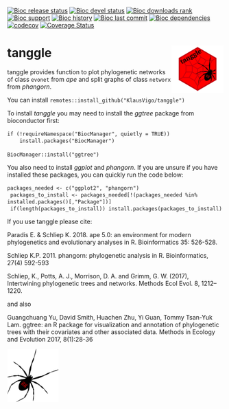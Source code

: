 [![Bioc release status](http://www.bioconductor.org/shields/build/release/bioc/tanggle.svg)](https://bioconductor.org/checkResults/release/bioc-LATEST/tanggle)
[![Bioc devel status](http://www.bioconductor.org/shields/build/devel/bioc/tanggle.svg)](https://bioconductor.org/checkResults/devel/bioc-LATEST/tanggle)
[![Bioc downloads rank](https://bioconductor.org/shields/downloads/release/tanggle.svg)](http://bioconductor.org/packages/stats/bioc/tanggle/)
[![Bioc support](https://bioconductor.org/shields/posts/tanggle.svg)](https://support.bioconductor.org/tag/tanggle)
[![Bioc history](https://bioconductor.org/shields/years-in-bioc/tanggle.svg)](https://bioconductor.org/packages/release/bioc/html/tanggle.html#since)
[![Bioc last commit](https://bioconductor.org/shields/lastcommit/devel/bioc/tanggle.svg)](http://bioconductor.org/checkResults/devel/bioc-LATEST/tanggle/)
[![Bioc dependencies](https://bioconductor.org/shields/dependencies/release/tanggle.svg)](https://bioconductor.org/packages/release/bioc/html/tanggle.html#since)
[![codecov](https://codecov.io/gh/KlausVigo/tanggle/branch/master/graph/badge.svg)](https://codecov.io/gh/KlausVigo/tanggle)
[![Coverage Status](https://coveralls.io/repos/github/KlausVigo/tanggle/badge.svg?branch=master)](https://coveralls.io/github/KlausVigo/tanggle?branch=master)

# tanggle <a href='https://klausvigo.github.io/tanggle'><img src='inst/extdata/logo.png' align="right" height="110" /></a>


tanggle provides function to plot phylogenetic networks of class `evonet` from *ape* and split graphs of class `networx` from *phangorn*.

You can install `remotes::install_github("KlausVigo/tanggle")`

To install *tanggle* you may need to install the *ggtree* package from bioconductor first:
```
if (!requireNamespace("BiocManager", quietly = TRUE))
    install.packages("BiocManager")

BiocManager::install("ggtree")
```

You also need to install *ggplot* and *phangorn*. If you are unsure if you have installed these packages, you can quickly run the code below:
```
packages_needed <- c("ggplot2", "phangorn")
 packages_to_install <- packages_needed[!(packages_needed %in% installed.packages()[,"Package"])]
 if(length(packages_to_install)) install.packages(packages_to_install)
```

If you use tanggle please cite:

Paradis E. & Schliep K. 2018. ape 5.0: an environment for modern phylogenetics 
and evolutionary analyses in R. Bioinformatics 35: 526-528.

Schliep K.P. 2011. phangorn: phylogenetic analysis in R. Bioinformatics, 27(4) 592-593

Schliep, K., Potts, A. J., Morrison, D. A. and Grimm, G. W. (2017), Intertwining phylogenetic trees and networks. Methods Ecol Evol. 8, 1212–1220.

and also 

Guangchuang Yu, David Smith, Huachen Zhu, Yi Guan, Tommy Tsan-Yuk Lam. ggtree: an R package for visualization and annotation of phylogenetic trees with their covariates and other associated data. Methods in Ecology and Evolution 2017, 8(1):28-36


<img src="inst/extdata/spider.png" align="left" width="120" />

